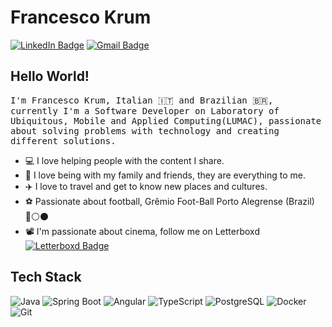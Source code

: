 # Francesco Krum
[![LinkedIn Badge](https://img.shields.io/badge/-Francesco%20Krum-9955F6?style=flat-square&logo=Linkedin&logoColor=white)](https://linkedin.com/in/francescokrum)
[![Gmail Badge](https://img.shields.io/badge/-Gmail-D14836?style=flat-square&logo=gmail&logoColor=white)](mailto:francescopk19@gmail.com)




## Hello World! 
<samp> I'm Francesco Krum, Italian 🇮🇹 and Brazilian 🇧🇷, currently I'm a Software Developer on Laboratory of Ubiquitous, Mobile and Applied Computing(LUMAC), passionate about solving problems with technology and creating different solutions.

- 💻 I love helping people with the content I share.
- 🏡 I love being with my family and friends, they are everything to me.
- ✈️ I love to travel and get to know new places and cultures.
- ⚽ Passionate about football, Grêmio Foot-Ball Porto Alegrense (Brazil) 🔵⚪️⚫️
- 📽️ I'm passionate about cinema, follow me on Letterboxd [![Letterboxd Badge](https://img.shields.io/badge/-Letterboxd-000000?style=flat-square&logo=letterboxd&logoColor=white)](https://letterboxd.com/francescokrum)


## Tech Stack
![Java](https://img.shields.io/badge/Java-ED8B00?style=for-the-badge&logo=java&logoColor=white)
![Spring Boot](https://img.shields.io/badge/Spring%20Boot-6DB33F?style=for-the-badge&logo=spring-boot&logoColor=white)
![Angular](https://img.shields.io/badge/Angular-DD0031?style=for-the-badge&logo=angular&logoColor=white)
![TypeScript](https://img.shields.io/badge/TypeScript-3178C6?style=for-the-badge&logo=typescript&logoColor=white)
![PostgreSQL](https://img.shields.io/badge/PostgreSQL-316192?style=for-the-badge&logo=postgresql&logoColor=white)
![Docker](https://img.shields.io/badge/Docker-2496ED?style=for-the-badge&logo=docker&logoColor=white)
![Git](https://img.shields.io/badge/Git-F05032?style=for-the-badge&logo=git&logoColor=white)
